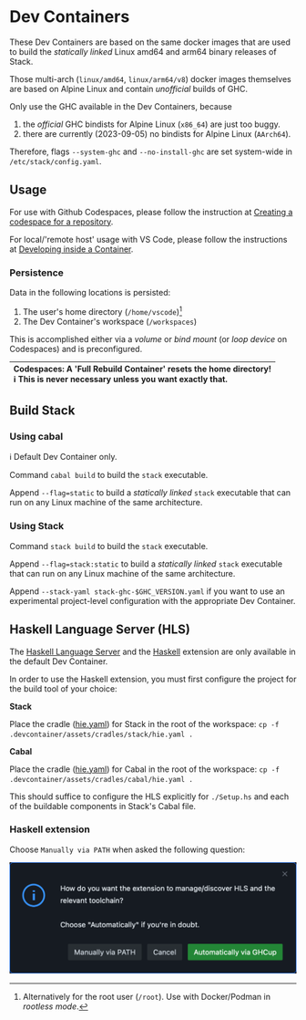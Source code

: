 # Dev Containers

These Dev Containers are based on the same docker images that are used to build
the *statically linked* Linux amd64 and arm64 binary releases of Stack.

Those multi-arch (`linux/amd64`, `linux/arm64/v8`) docker images themselves are
based on Alpine Linux and contain *unofficial* builds of GHC.

Only use the GHC available in the Dev Containers, because

1. the *official* GHC bindists for Alpine Linux (`x86_64`) are just too buggy.
2. there are currently (2023-09-05) no bindists for Alpine Linux (`AArch64`).

Therefore, flags `--system-ghc` and `--no-install-ghc` are set system-wide in
`/etc/stack/config.yaml`.

## Usage

For use with Github Codespaces, please follow the instruction at
[Creating a codespace for a repository](https://docs.github.com/en/codespaces/developing-in-codespaces/creating-a-codespace-for-a-repository#creating-a-codespace-for-a-repository).

For local/'remote host' usage with VS Code, please follow the instructions at
[Developing inside a Container](https://code.visualstudio.com/docs/devcontainers/containers).

### Persistence

Data in the following locations is persisted:

1. The user's home directory (`/home/vscode`)[^1]
2. The Dev Container's workspace (`/workspaces`)

[^1]: Alternatively for the root user (`/root`). Use with Docker/Podman in
*rootless mode*.

This is accomplished either via a *volume* or *bind mount* (or *loop device* on
Codespaces) and is preconfigured.

| **Codespaces: A 'Full Rebuild Container' resets the home directory!**<br>:information_source: This is never necessary unless you want exactly that. |
|:----------------------------------------------------------------------------------------------------------------------------------------------------|

## Build Stack

### Using cabal

:information_source: Default Dev Container only.

Command `cabal build` to build the `stack` executable.

Append `--flag=static` to build a *statically linked* `stack` executable that
can run on any Linux machine of the same architecture.

### Using Stack

Command `stack build` to build the `stack` executable.

Append `--flag=stack:static` to build a *statically linked* `stack` executable
that can run on any Linux machine of the same architecture.

Append `--stack-yaml stack-ghc-$GHC_VERSION.yaml` if you want to use an
experimental project-level configuration with the appropriate Dev Container.

## Haskell Language Server (HLS)

The
[Haskell Language Server](https://github.com/haskell/haskell-language-server)
and the
[Haskell](https://marketplace.visualstudio.com/items?itemName=haskell.haskell)
extension are only available in the default Dev Container.

In order to use the Haskell extension, you must first configure the project for
the build tool of your choice:

**Stack**

Place the cradle ([hie.yaml](assets/cradles/stack/hie.yaml)) for Stack in the
root of the workspace: `cp -f .devcontainer/assets/cradles/stack/hie.yaml .`

**Cabal**

Place the cradle ([hie.yaml](assets/cradles/cabal/hie.yaml)) for Cabal in the
root of the workspace: `cp -f .devcontainer/assets/cradles/cabal/hie.yaml .`

This should suffice to configure the HLS explicitly for `./Setup.hs` and each
of the buildable components in Stack's Cabal file.

### Haskell extension

Choose `Manually via PATH` when asked the following question:

<img width="520" alt="manageHLS" src="assets/screenshots/manageHLS.png">
